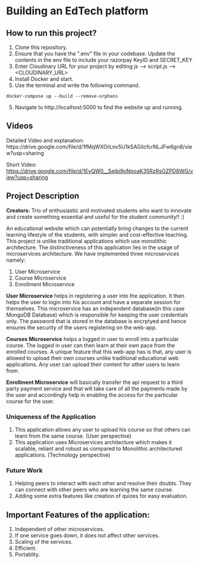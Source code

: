 # Building an EdTech platform 

<h2>How to run this project?</h2>

1. Clone this repository.
2. Ensure that you have the ".env" file in your codebase. Update the contents in the env file to include your razorpay KeyID and SECRET_KEY 
3. Enter Cloudinary URL for your project by editing js --> script.js --> <CLOUDINARY_URL>
4. Install Docker and start.
5. Use the terminal and write the following command. 
```
docker-compose up --build --remove-orphans
```
5. Navigate to http://localhost:5000 to find the website up and running. 

<h2>Videos</h2>
Detailed Video and explanation: https://drive.google.com/file/d/1fMqWXOrLnv5U1kSAGilcfcrNLJFw6gn8/view?usp=sharing 

Short Video: https://drive.google.com/file/d/1EyQW0__Sejbi9oNpoaK35RzRsOZPD8WG/view?usp=sharing

<h2>Project Description</h2>
<b>Creators:</b> Trio of enthusiastic and motivated students who want to innovate and create something essential and useful for the student community!! :)

An educational website which can potentially bring changes to the current learning lifestyle of the students, with simpler and cost-effective teaching. This project is unlike traditional applications which use monolithic architecture. The distinctiveness of this application lies in the usage of microservices architecture. We have implemented three microservices namely:

1. User Microservice
2. Course Microservice
3. Enrollment Microservice

<b>User Microservice</b> helps in registering a user into the application. It then helps the user to login into his account and have a separate session for themselves. This microservice has an independent database(in this case MongoDB Database) which is responsible for keeping the user credentials only. The password that is stored in the database is encrptyed and hence ensures the security of the users registering on the web-app.  

<b>Courses Microservice</b> helps a logged in user to enroll into a particular course. The logged in user can then learn at their own pace from the enrolled courses. A unique feature that this web-app has is that, any user is allowed to upload their own courses unlike traditional educational web applications. Any user can upload their content for other users to learn from. 

<b>Enrollment Microservice</b> will basically transfer the api request to a third party payment service and that will take care of all the payments made by the user and accordingly help in enabling the access for the particular course for the user.

<h3>Uniqueness of the Application</h3>

1. This application allows any user to upload his course so that others can learn from the same course. (User perspective)
2. This application uses Microservices architecture which makes it scalable, reliant and robust as compared to Monolithic architectured applications. (Technology perspective)

<h3>Future Work</h3>

1. Helping peers to interact with each other and resolve their doubts. They can connect with other peers who are learning the same course. 
2. Adding some extra features like creation of quizes for easy evaluation. 

<h2>Important Features of the application:</h2>

1. Independent of other microservices.  
2. If one service goes down, it does not affect other services. 
3. Scaling of the services.
4. Efficient.
5. Portablity. 
